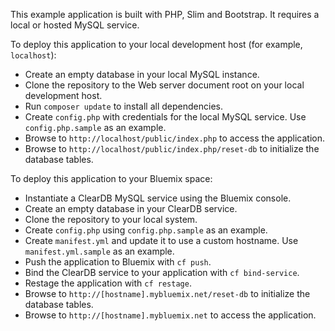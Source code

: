 This example application is built with PHP, Slim and Bootstrap. It requires a local or hosted MySQL service. 

To deploy this application to your local development host (for example, `localhost`):

 * Create an empty database in your local MySQL instance.
 * Clone the repository to the Web server document root on your local development host.
 * Run `composer update` to install all dependencies.
 * Create `config.php` with credentials for the local MySQL service. Use `config.php.sample` as an example.
 * Browse to `http://localhost/public/index.php` to access the application.
 * Browse to `http://localhost/public/index.php/reset-db` to initialize the database tables.
 
To deploy this application to your Bluemix space:

 * Instantiate a ClearDB MySQL service using the Bluemix console. 
 * Create an empty database in your ClearDB service.
 * Clone the repository to your local system.
 * Create `config.php` using `config.php.sample` as an example.
 * Create `manifest.yml` and update it to use a custom hostname. Use `manifest.yml.sample` as an example.
 * Push the application to Bluemix with `cf push`.
 * Bind the ClearDB service to your application with `cf bind-service`.
 * Restage the application with `cf restage`.
 * Browse to `http://[hostname].mybluemix.net/reset-db` to initialize the database tables.
 * Browse to `http://[hostname].mybluemix.net` to access the application.
